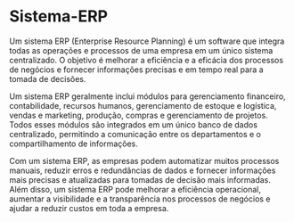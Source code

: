 # Sistema-ERP

Um sistema ERP (Enterprise Resource Planning) é um software que integra todas as operações e processos de uma empresa em um único sistema centralizado. O objetivo é melhorar a eficiência e a eficácia dos processos de negócios e fornecer informações precisas e em tempo real para a tomada de decisões.

Um sistema ERP geralmente inclui módulos para gerenciamento financeiro, contabilidade, recursos humanos, gerenciamento de estoque e logística, vendas e marketing, produção, compras e gerenciamento de projetos. Todos esses módulos são integrados em um único banco de dados centralizado, permitindo a comunicação entre os departamentos e o compartilhamento de informações.

Com um sistema ERP, as empresas podem automatizar muitos processos manuais, reduzir erros e redundâncias de dados e fornecer informações mais precisas e atualizadas para tomadas de decisão mais informadas. Além disso, um sistema ERP pode melhorar a eficiência operacional, aumentar a visibilidade e a transparência nos processos de negócios e ajudar a reduzir custos em toda a empresa.
